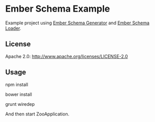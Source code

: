 # Ember Schema Example

Example project using [Ember Schema Generator](https://github.com/marcus-nl/ember-schema-generator) and [Ember Schema Loader](https://github.com/marcus-nl/ember-schema-loader).

## License

Apache 2.0: http://www.apache.org/licenses/LICENSE-2.0

## Usage

npm install

bower install

grunt wiredep

And then start ZooApplication.